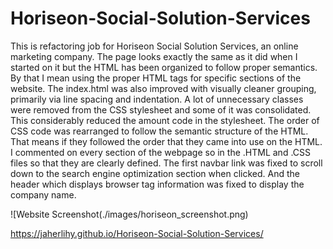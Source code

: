 # Horiseon-Social-Solution-Services

This is refactoring job for Horiseon Social Solution Services, an online marketing company. The page looks exactly the same as it did when I started on it but the HTML has been organized to follow proper semantics. By that I mean using the proper HTML tags for specific sections of the website. The index.html was also improved with visually cleaner grouping, primarily via line spacing and indentation. A lot of unnecessary classes were removed from the CSS stylesheet and some of it was consolidated. This considerably reduced the amount code in the stylesheet. The order of CSS code was rearranged to follow the semantic structure of the HTML. That means if they followed the order that they came into use on the HTML. I commented on every section of the webpage so in the .HTML and .CSS files so that they are clearly defined. The first navbar link was fixed to scroll down to the search engine optimization section when clicked. And the header which displays browser tag information was fixed to display the company name.


![Website Screenshot(./images/horiseon_screenshot.png)

https://jaherlihy.github.io/Horiseon-Social-Solution-Services/
